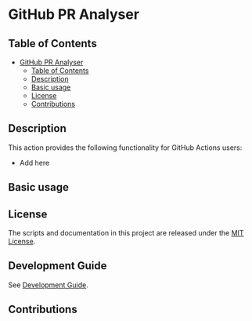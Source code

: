 # GitHub PR Analyser

## Table of Contents

- [GitHub PR Analyser](#github-pr-analyser)
  - [Table of Contents](#table-of-contents)
  - [Description](#description)
  - [Basic usage](#basic-usage)
  - [License](#license)
  - [Contributions](#contributions)

## Description

<!-- Add badges here -->

This action provides the following functionality for GitHub Actions users:

- Add here

## Basic usage

<!-- Add usage examples here -->

## License

The scripts and documentation in this project are released under the [MIT License](LICENSE).

## Development Guide

See [Development Guide](docs/development-guide.md).

## Contributions

<!--
Contributions are welcome! See our [Contributor's Guide](docs/contributors.md).
 -->
